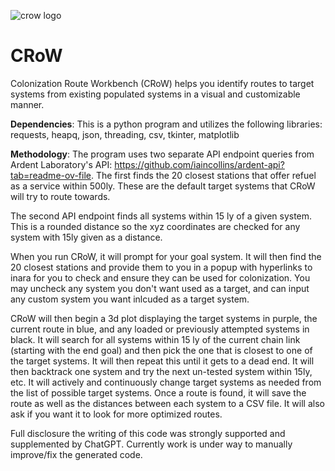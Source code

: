 ![crow logo](https://github.com/pseudo6626/CRoW/blob/main/crow_logo1.PNG)

# CRoW
Colonization Route Workbench (CRoW) helps you identify routes to target systems from existing populated systems in a visual and customizable manner. 

**Dependencies**:  This is a python program and utilizes the following libraries: requests, heapq, json, threading, csv, tkinter, matplotlib

**Methodology**:   The program uses two separate API endpoint queries from Ardent Laboratory's API: https://github.com/iaincollins/ardent-api?tab=readme-ov-file.  The first finds the 20 closest stations that offer refuel as a service within 500ly. These are the default target systems that CRoW will try to route towards. 

The second API endpoint finds all systems within 15 ly of a given system.  This is a rounded distance so the xyz coordinates are checked for any system with 15ly given as a distance. 

When you run CRoW, it will prompt for your goal system. It will then find the 20 closest stations and provide them to you in a popup with hyperlinks to inara for you to check and ensure they can be used for colonization. You may uncheck any system you don't want used as a target, and can input any custom system you want inlcuded as a target system.  

CRoW will then begin a 3d plot displaying the target systems in purple, the current route in blue, and any loaded or previously attempted systems in black. It will search for all systems within 15 ly of the current chain link (starting with the end goal) and then pick the one that is closest to one of the target systems. It will then repeat this until it gets to a dead end. It will then backtrack one system and try the next un-tested system within 15ly, etc. It will actively and continuously change target systems as needed from the list of possible target systems. Once a route is found, it will save the route as well as the distances between each system to a CSV file. It will also ask if you want it to look for more optimized routes. 

Full disclosure the writing of this code was strongly supported and supplemented by ChatGPT. Currently work is under way to manually improve/fix the generated code.
